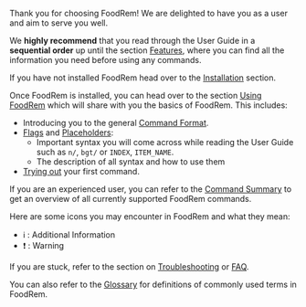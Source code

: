 Thank you for choosing FoodRem! We are delighted to have you as a user and aim to serve you well.

We **highly recommend** that you read through the User Guide in a **sequential order** up until the section [Features](#features), where you can find all the information you need before using any commands.

If you have not installed FoodRem head over to the [Installation](#installation) section.

Once FoodRem is installed, you can head over to the section [Using FoodRem](#using-foodrem) which will share with you the basics of FoodRem. This includes:

* Introducing you to the general [Command Format](#command-format).
* [Flags](#flags) and [Placeholders](#placeholders):
  * Important syntax you will come across while reading the User Guide such as `n/`, `bgt/` or `INDEX`, `ITEM_NAME`.
  * The description of all syntax and how to use them
* [Trying out](#trying-your-first-command) your first command.

If you are an experienced user, you can refer to the [Command Summary](#command-summary) to get an overview of all currently supported FoodRem commands.

Here are some icons you may encounter in FoodRem and what they mean:

<!-- TODO: Change to Admonishments -->
* ℹ️ : Additional Information
* ❗ : Warning

If you are stuck, refer to the section on [Troubleshooting](#troubleshooting) or [FAQ](#faq).

You can also refer to the [Glossary](#glossary) for definitions of commonly used terms in FoodRem.
